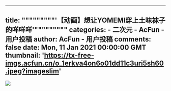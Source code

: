 
---
title: """""""""'【动画】想让YOMEMI穿上土味袜子的咩咩咩'"""""""""
categories: 
    - 二次元
    - AcFun - 用户投稿
author: AcFun - 用户投稿
comments: false
date: Mon, 11 Jan 2021 00:00:00 GMT
thumbnail: 'https://tx-free-imgs.acfun.cn/o_1erkva4on6o01dd11c3uri5sh60.jpeg?imageslim'
---

<div>   
<img src="https://tx-free-imgs.acfun.cn/o_1erkva4on6o01dd11c3uri5sh60.jpeg?imageslim" referrerpolicy="no-referrer">  
</div>
            